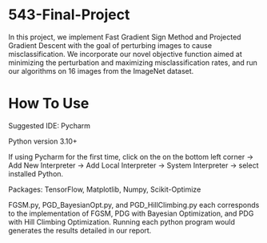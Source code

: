 # 543-Final-Project

In this project, we implement Fast Gradient Sign Method and Projected Gradient Descent with the goal of perturbing images to cause misclassification. We incorporate our novel objective function aimed at minimizing the perturbation and maximizing misclassification rates, and run our algorithms on 16 images from the ImageNet dataset.

# How To Use
Suggested IDE: Pycharm

Python version 3.10+

If using Pycharm for the first time, click on the <No Interpreter> on the bottom left corner -> Add New Interpreter -> Add Local Interpreter -> System Interpreter -> select installed Python. 

Packages: TensorFlow, Matplotlib, Numpy, Scikit-Optimize

FGSM.py, PGD_BayesianOpt.py, and PGD_HillClimbing.py each corresponds to the implementation of FGSM, PDG with Bayesian Optimization, and PDG with Hill Climbing Optimization. Running each python program would generates the results detailed in our report.
